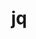 ---
title: "jq"
layout: cache
categories: [package, develop]
meta: {"compilers": ["apple-clang@16.0.0", "apple-clang@17.0.0", "gcc@10.5.0", "gcc@11.4.0", "gcc@13.3.0"], "num_specs": 79, "num_specs_by_stack": {"developer-tools-aarch64-linux-gnu": 21, "developer-tools-darwin": 16, "developer-tools-x86_64_v3-linux-gnu": 21, "e4s": 2, "root": 79}, "oss": ["centos7", "rhel8", "sequoia", "ubuntu22.04"], "platforms": ["darwin", "linux"], "stacks": ["developer-tools-aarch64-linux-gnu", "developer-tools-darwin", "developer-tools-x86_64_v3-linux-gnu", "e4s", "root"], "targets": ["aarch64", "x86_64_v3"], "versions": ["1.7.1", "1.8.0", "1.8.1"]}
spec_details: [{"compiler": "gcc@13.3.0", "hash": "2ssh5bm5dkfwvkoiugb33rkaugz76h35", "os": "rhel8", "platform": "linux", "size": "-", "stacks": ["developer-tools-aarch64-linux-gnu", "root"], "target": "aarch64", "variants": ["build_system=autotools"], "versions": ["1.8.1"]}, {"compiler": "gcc@11.4.0", "hash": "3asvuqqk2gyz3nbyic5a4c7aymkixwyd", "os": "ubuntu22.04", "platform": "linux", "size": "-", "stacks": ["root"], "target": "x86_64_v3", "variants": ["build_system=autotools"], "versions": ["1.8.0"]}, {"compiler": "gcc@10.5.0", "hash": "47wdn67unip7bmfx6sfxuorzrhhqkoom", "os": "centos7", "platform": "linux", "size": "-", "stacks": ["developer-tools-x86_64_v3-linux-gnu", "root"], "target": "x86_64_v3", "variants": ["build_system=autotools"], "versions": ["1.8.0"]}, {"compiler": "gcc@13.3.0", "hash": "533rb37ps3qqvff6jjxfvpfgwhe62d5j", "os": "rhel8", "platform": "linux", "size": "-", "stacks": ["developer-tools-aarch64-linux-gnu", "root"], "target": "aarch64", "variants": ["build_system=autotools"], "versions": ["1.8.0"]}, {"compiler": "apple-clang@17.0.0", "hash": "5jetujdjintsqo3fn5w4asxa4ua4o7lb", "os": "sequoia", "platform": "darwin", "size": "-", "stacks": ["developer-tools-darwin", "root"], "target": "aarch64", "variants": ["build_system=autotools"], "versions": ["1.8.1"]}, {"compiler": "gcc@10.5.0", "hash": "5mx4dxwrazyxggomswn62dwicecmybmb", "os": "centos7", "platform": "linux", "size": "-", "stacks": ["developer-tools-x86_64_v3-linux-gnu", "root"], "target": "x86_64_v3", "variants": ["build_system=autotools"], "versions": ["1.8.1"]}, {"compiler": "gcc@11.4.0", "hash": "5uvve62wdn75h3syrylqxmapxxg64e3q", "os": "ubuntu22.04", "platform": "linux", "size": "-", "stacks": ["root"], "target": "x86_64_v3", "variants": ["build_system=autotools"], "versions": ["1.8.1"]}, {"compiler": "gcc@13.3.0", "hash": "6h74vanx77k2ptf5ec5wtmp4ybnikypi", "os": "rhel8", "platform": "linux", "size": "-", "stacks": ["developer-tools-aarch64-linux-gnu", "root"], "target": "aarch64", "variants": ["build_system=autotools"], "versions": ["1.8.0"]}, {"compiler": "apple-clang@16.0.0", "hash": "6iskewg2xiezb4lr7qtxbv7dh3bhqv6j", "os": "sequoia", "platform": "darwin", "size": "-", "stacks": ["developer-tools-darwin", "root"], "target": "aarch64", "variants": ["build_system=autotools"], "versions": ["1.7.1"]}, {"compiler": "apple-clang@16.0.0", "hash": "7idpikfatr65uz4sodwm5kaxbzb74k7t", "os": "sequoia", "platform": "darwin", "size": "-", "stacks": ["developer-tools-darwin", "root"], "target": "aarch64", "variants": ["build_system=autotools"], "versions": ["1.7.1"]}, {"compiler": "gcc@10.5.0", "hash": "7kdp7kxprasvl4ps4lzosqg2xmgioz3f", "os": "centos7", "platform": "linux", "size": "-", "stacks": ["developer-tools-x86_64_v3-linux-gnu", "root"], "target": "x86_64_v3", "variants": ["build_system=autotools"], "versions": ["1.8.1"]}, {"compiler": "apple-clang@17.0.0", "hash": "7olfbxknusntf6odmrznnobaohizxtk4", "os": "sequoia", "platform": "darwin", "size": "-", "stacks": ["developer-tools-darwin", "root"], "target": "aarch64", "variants": ["build_system=autotools"], "versions": ["1.8.1"]}, {"compiler": "gcc@11.4.0", "hash": "a3bzipic3lfziozv53hsdwzdl5jx3veg", "os": "ubuntu22.04", "platform": "linux", "size": "-", "stacks": ["e4s", "root"], "target": "x86_64_v3", "variants": ["build_system=autotools"], "versions": ["1.8.1"]}, {"compiler": "apple-clang@17.0.0", "hash": "afn7727g3bewc4sgnky56a4ozqbga7qh", "os": "sequoia", "platform": "darwin", "size": "-", "stacks": ["developer-tools-darwin", "root"], "target": "aarch64", "variants": ["build_system=autotools"], "versions": ["1.8.1"]}, {"compiler": "gcc@10.5.0", "hash": "amxzsqxk6iampmm2lznyh6f5x3v6xo5q", "os": "centos7", "platform": "linux", "size": "-", "stacks": ["developer-tools-x86_64_v3-linux-gnu", "root"], "target": "x86_64_v3", "variants": ["build_system=autotools"], "versions": ["1.7.1"]}, {"compiler": "apple-clang@16.0.0", "hash": "buobjxn6v2ap3ttcwfiaj4v2kvpxd34p", "os": "sequoia", "platform": "darwin", "size": "-", "stacks": ["developer-tools-darwin", "root"], "target": "aarch64", "variants": ["build_system=autotools"], "versions": ["1.7.1"]}, {"compiler": "gcc@10.5.0", "hash": "cjrreaf7yfqa7zzbhkqmwywfdejzltog", "os": "centos7", "platform": "linux", "size": "-", "stacks": ["developer-tools-x86_64_v3-linux-gnu", "root"], "target": "x86_64_v3", "variants": ["build_system=autotools"], "versions": ["1.7.1"]}, {"compiler": "apple-clang@17.0.0", "hash": "ctaemx3l5ztk72p67wtxiqmc4htpxq2w", "os": "sequoia", "platform": "darwin", "size": "-", "stacks": ["developer-tools-darwin", "root"], "target": "aarch64", "variants": ["build_system=autotools"], "versions": ["1.8.0"]}, {"compiler": "gcc@13.3.0", "hash": "eqftib5idlklcxrdf5ablb2m72ratkw4", "os": "rhel8", "platform": "linux", "size": "-", "stacks": ["developer-tools-aarch64-linux-gnu", "root"], "target": "aarch64", "variants": ["build_system=autotools"], "versions": ["1.7.1"]}, {"compiler": "gcc@13.3.0", "hash": "etchkakbnfxikmkrppctv5dhuvcm5huj", "os": "rhel8", "platform": "linux", "size": "-", "stacks": ["developer-tools-aarch64-linux-gnu", "root"], "target": "aarch64", "variants": ["build_system=autotools"], "versions": ["1.8.1"]}, {"compiler": "gcc@10.5.0", "hash": "f5wtix63nyel4wzt2z6625pxmhvkcrbp", "os": "centos7", "platform": "linux", "size": "-", "stacks": ["developer-tools-x86_64_v3-linux-gnu", "root"], "target": "x86_64_v3", "variants": ["build_system=autotools"], "versions": ["1.8.1"]}, {"compiler": "gcc@13.3.0", "hash": "fcl5kadtfd4gfz25u44iby6uj5rfkurj", "os": "rhel8", "platform": "linux", "size": "-", "stacks": ["developer-tools-aarch64-linux-gnu", "root"], "target": "aarch64", "variants": ["build_system=autotools"], "versions": ["1.8.1"]}, {"compiler": "gcc@10.5.0", "hash": "fzsmbsobn32mtvtul3vlmry2aixp7cm7", "os": "centos7", "platform": "linux", "size": "-", "stacks": ["developer-tools-x86_64_v3-linux-gnu", "root"], "target": "x86_64_v3", "variants": ["build_system=autotools"], "versions": ["1.7.1"]}, {"compiler": "gcc@11.4.0", "hash": "gh6kxm4k6c4u57vjdz3bejbegijdaylu", "os": "ubuntu22.04", "platform": "linux", "size": "-", "stacks": ["root"], "target": "x86_64_v3", "variants": ["build_system=autotools"], "versions": ["1.7.1"]}, {"compiler": "gcc@11.4.0", "hash": "ghktm625vz2jgng6ulr3bxgvtnr7ga5h", "os": "ubuntu22.04", "platform": "linux", "size": "-", "stacks": ["root"], "target": "x86_64_v3", "variants": ["build_system=autotools"], "versions": ["1.8.0"]}, {"compiler": "gcc@13.3.0", "hash": "gsc7w23flzesyuesgoocsznkpuwtvjse", "os": "rhel8", "platform": "linux", "size": "-", "stacks": ["developer-tools-aarch64-linux-gnu", "root"], "target": "aarch64", "variants": ["build_system=autotools"], "versions": ["1.8.1"]}, {"compiler": "gcc@10.5.0", "hash": "huo2lgh55lllwzkhf2qvuy7itzjbmegb", "os": "centos7", "platform": "linux", "size": "-", "stacks": ["developer-tools-x86_64_v3-linux-gnu", "root"], "target": "x86_64_v3", "variants": ["build_system=autotools"], "versions": ["1.8.1"]}, {"compiler": "gcc@11.4.0", "hash": "iqgxl25vxw7oe6erqdvpspa3yb7kiyrs", "os": "ubuntu22.04", "platform": "linux", "size": "-", "stacks": ["root"], "target": "x86_64_v3", "variants": ["build_system=autotools"], "versions": ["1.7.1"]}, {"compiler": "gcc@13.3.0", "hash": "je5jynoqnwuzapjh7efjkjup4qxoiepi", "os": "rhel8", "platform": "linux", "size": "-", "stacks": ["developer-tools-aarch64-linux-gnu", "root"], "target": "aarch64", "variants": ["build_system=autotools"], "versions": ["1.7.1"]}, {"compiler": "gcc@13.3.0", "hash": "jkjfqzuvl226xtaeaoanjk34pp4kc564", "os": "rhel8", "platform": "linux", "size": "-", "stacks": ["developer-tools-aarch64-linux-gnu", "root"], "target": "aarch64", "variants": ["build_system=autotools"], "versions": ["1.8.1"]}, {"compiler": "gcc@13.3.0", "hash": "kspqrjzbfv2ly3nkjar76zn55rmhacru", "os": "rhel8", "platform": "linux", "size": "-", "stacks": ["developer-tools-aarch64-linux-gnu", "root"], "target": "aarch64", "variants": ["build_system=autotools"], "versions": ["1.8.1"]}, {"compiler": "apple-clang@16.0.0", "hash": "kuqujmr5a5jdusjlt2r46b6id2moo72q", "os": "sequoia", "platform": "darwin", "size": "-", "stacks": ["developer-tools-darwin", "root"], "target": "aarch64", "variants": ["build_system=autotools"], "versions": ["1.8.0"]}, {"compiler": "apple-clang@17.0.0", "hash": "kwrl3cwhbj34tbnymaqhfhfufyswqg3j", "os": "sequoia", "platform": "darwin", "size": "-", "stacks": ["developer-tools-darwin", "root"], "target": "aarch64", "variants": ["build_system=autotools"], "versions": ["1.8.1"]}, {"compiler": "gcc@11.4.0", "hash": "lviurblrqet5p6po4vf73mcl2xqilcyl", "os": "ubuntu22.04", "platform": "linux", "size": "-", "stacks": ["e4s", "root"], "target": "x86_64_v3", "variants": ["build_system=autotools"], "versions": ["1.8.1"]}, {"compiler": "gcc@13.3.0", "hash": "lvjah2b5zqsyqgnkiw4xte5rs72b3cls", "os": "rhel8", "platform": "linux", "size": "-", "stacks": ["developer-tools-aarch64-linux-gnu", "root"], "target": "aarch64", "variants": ["build_system=autotools"], "versions": ["1.7.1"]}, {"compiler": "apple-clang@16.0.0", "hash": "m3u4bf5m4qu7xdvgjpc2wesszljj4zw2", "os": "sequoia", "platform": "darwin", "size": "-", "stacks": ["developer-tools-darwin", "root"], "target": "aarch64", "variants": ["build_system=autotools"], "versions": ["1.7.1"]}, {"compiler": "gcc@10.5.0", "hash": "me62clrsia33bh3qg2wc3ic4gmtnkl4j", "os": "centos7", "platform": "linux", "size": "-", "stacks": ["developer-tools-x86_64_v3-linux-gnu", "root"], "target": "x86_64_v3", "variants": ["build_system=autotools"], "versions": ["1.7.1"]}, {"compiler": "gcc@13.3.0", "hash": "mma2e6b3lvb4gvf477ukjtdn5o43fdea", "os": "rhel8", "platform": "linux", "size": "-", "stacks": ["developer-tools-aarch64-linux-gnu", "root"], "target": "aarch64", "variants": ["build_system=autotools"], "versions": ["1.8.1"]}, {"compiler": "gcc@10.5.0", "hash": "mokr26dkugybuvg7c7ucuknbvdp6gkwi", "os": "centos7", "platform": "linux", "size": "-", "stacks": ["developer-tools-x86_64_v3-linux-gnu", "root"], "target": "x86_64_v3", "variants": ["build_system=autotools"], "versions": ["1.8.1"]}, {"compiler": "gcc@11.4.0", "hash": "nmosndycdowaq2fs4tjkx2pp64m2hk7c", "os": "ubuntu22.04", "platform": "linux", "size": "-", "stacks": ["root"], "target": "x86_64_v3", "variants": ["build_system=autotools"], "versions": ["1.7.1"]}, {"compiler": "gcc@11.4.0", "hash": "nqqnvkkkbs2eghbwxv46dqvkmhr55boc", "os": "ubuntu22.04", "platform": "linux", "size": "-", "stacks": ["root"], "target": "x86_64_v3", "variants": ["build_system=autotools"], "versions": ["1.8.1"]}, {"compiler": "gcc@10.5.0", "hash": "ntdxis2ya5udxb3e6kgathrztencyz4m", "os": "centos7", "platform": "linux", "size": "-", "stacks": ["developer-tools-x86_64_v3-linux-gnu", "root"], "target": "x86_64_v3", "variants": ["build_system=autotools"], "versions": ["1.8.0"]}, {"compiler": "gcc@11.4.0", "hash": "o7vb7eqr52jwshclaojwunsk4mxxm7lh", "os": "ubuntu22.04", "platform": "linux", "size": "-", "stacks": ["root"], "target": "x86_64_v3", "variants": ["build_system=autotools"], "versions": ["1.7.1"]}, {"compiler": "gcc@10.5.0", "hash": "otqxxn2ntxlenemwz3vp4mon357pigbg", "os": "centos7", "platform": "linux", "size": "-", "stacks": ["developer-tools-x86_64_v3-linux-gnu", "root"], "target": "x86_64_v3", "variants": ["build_system=autotools"], "versions": ["1.8.1"]}, {"compiler": "gcc@10.5.0", "hash": "oz675ulmhap6vobbu32jf73gvmioixsx", "os": "centos7", "platform": "linux", "size": "-", "stacks": ["developer-tools-x86_64_v3-linux-gnu", "root"], "target": "x86_64_v3", "variants": ["build_system=autotools"], "versions": ["1.7.1"]}, {"compiler": "gcc@13.3.0", "hash": "pb43fy53mpbajhv2ovk5i6yvjkizhpnj", "os": "rhel8", "platform": "linux", "size": "-", "stacks": ["developer-tools-aarch64-linux-gnu", "root"], "target": "aarch64", "variants": ["build_system=autotools"], "versions": ["1.7.1"]}, {"compiler": "gcc@11.4.0", "hash": "pgpbnosuhyd6lj6mi7ohon66rf6s3ffs", "os": "ubuntu22.04", "platform": "linux", "size": "-", "stacks": ["root"], "target": "x86_64_v3", "variants": ["build_system=autotools"], "versions": ["1.8.1"]}, {"compiler": "gcc@13.3.0", "hash": "q3apg2t2oigkpmb7wec536dhe63pye6p", "os": "rhel8", "platform": "linux", "size": "-", "stacks": ["developer-tools-aarch64-linux-gnu", "root"], "target": "aarch64", "variants": ["build_system=autotools"], "versions": ["1.7.1"]}, {"compiler": "gcc@10.5.0", "hash": "qbrby7r6xxdntpbm3b6gwsvgzuzusnwe", "os": "centos7", "platform": "linux", "size": "-", "stacks": ["developer-tools-x86_64_v3-linux-gnu", "root"], "target": "x86_64_v3", "variants": ["build_system=autotools"], "versions": ["1.7.1"]}, {"compiler": "gcc@11.4.0", "hash": "qnlil4re766bxz4le6csagqljhlcel3k", "os": "ubuntu22.04", "platform": "linux", "size": "-", "stacks": ["root"], "target": "x86_64_v3", "variants": ["build_system=autotools"], "versions": ["1.7.1"]}, {"compiler": "apple-clang@16.0.0", "hash": "qriden5ou554ssqgdspyu3xzxohlundd", "os": "sequoia", "platform": "darwin", "size": "-", "stacks": ["developer-tools-darwin", "root"], "target": "aarch64", "variants": ["build_system=autotools"], "versions": ["1.7.1"]}, {"compiler": "gcc@10.5.0", "hash": "qxxwrxpewjkn4wfjt5w32iz5fez62a7e", "os": "centos7", "platform": "linux", "size": "-", "stacks": ["developer-tools-x86_64_v3-linux-gnu", "root"], "target": "x86_64_v3", "variants": ["build_system=autotools"], "versions": ["1.7.1"]}, {"compiler": "gcc@10.5.0", "hash": "r7fqyypsejuunfm7onuud2iyo7i4w4vf", "os": "centos7", "platform": "linux", "size": "-", "stacks": ["developer-tools-x86_64_v3-linux-gnu", "root"], "target": "x86_64_v3", "variants": ["build_system=autotools"], "versions": ["1.7.1"]}, {"compiler": "gcc@10.5.0", "hash": "ri774kmw2d46dijt6nkdtft6jgwi7dwf", "os": "centos7", "platform": "linux", "size": "-", "stacks": ["developer-tools-x86_64_v3-linux-gnu", "root"], "target": "x86_64_v3", "variants": ["build_system=autotools"], "versions": ["1.8.1"]}, {"compiler": "gcc@11.4.0", "hash": "rweiryhj5nrtewipcbca2tqldv6m3ogc", "os": "ubuntu22.04", "platform": "linux", "size": "-", "stacks": ["root"], "target": "x86_64_v3", "variants": ["build_system=autotools"], "versions": ["1.8.1"]}, {"compiler": "gcc@13.3.0", "hash": "scpegnntrqcvkyvobabo3mhtbehm25eb", "os": "rhel8", "platform": "linux", "size": "-", "stacks": ["developer-tools-aarch64-linux-gnu", "root"], "target": "aarch64", "variants": ["build_system=autotools"], "versions": ["1.8.1"]}, {"compiler": "gcc@10.5.0", "hash": "sgp7clkxtrs47tfn3vrzs7xmzvt2jbr5", "os": "centos7", "platform": "linux", "size": "-", "stacks": ["developer-tools-x86_64_v3-linux-gnu", "root"], "target": "x86_64_v3", "variants": ["build_system=autotools"], "versions": ["1.8.0"]}, {"compiler": "gcc@13.3.0", "hash": "skwz43olahraj5hpswj5jjjlnhbb5cun", "os": "rhel8", "platform": "linux", "size": "-", "stacks": ["developer-tools-aarch64-linux-gnu", "root"], "target": "aarch64", "variants": ["build_system=autotools"], "versions": ["1.7.1"]}, {"compiler": "apple-clang@16.0.0", "hash": "suph7dvxvadaijdcubyko6semczrn34k", "os": "sequoia", "platform": "darwin", "size": "-", "stacks": ["developer-tools-darwin", "root"], "target": "aarch64", "variants": ["build_system=autotools"], "versions": ["1.7.1"]}, {"compiler": "gcc@10.5.0", "hash": "t3f7pm4dzydur37ugol6bnzmn4ev4gnx", "os": "centos7", "platform": "linux", "size": "-", "stacks": ["developer-tools-x86_64_v3-linux-gnu", "root"], "target": "x86_64_v3", "variants": ["build_system=autotools"], "versions": ["1.7.1"]}, {"compiler": "gcc@11.4.0", "hash": "tdnbnmyueuqjjwv6dd2b7g7e5gs44usm", "os": "ubuntu22.04", "platform": "linux", "size": "-", "stacks": ["root"], "target": "x86_64_v3", "variants": ["build_system=autotools"], "versions": ["1.7.1"]}, {"compiler": "gcc@13.3.0", "hash": "tembdbxfgdchi7zf6vugefvhi5c5tqaq", "os": "rhel8", "platform": "linux", "size": "-", "stacks": ["developer-tools-aarch64-linux-gnu", "root"], "target": "aarch64", "variants": ["build_system=autotools"], "versions": ["1.7.1"]}, {"compiler": "apple-clang@16.0.0", "hash": "ubfjiaiqt55ywf372fgyofyvzhy4yglj", "os": "sequoia", "platform": "darwin", "size": "-", "stacks": ["developer-tools-darwin", "root"], "target": "aarch64", "variants": ["build_system=autotools"], "versions": ["1.7.1"]}, {"compiler": "gcc@10.5.0", "hash": "ujqvrcoq2pnoaxnpnhysorx6zuezu2rk", "os": "centos7", "platform": "linux", "size": "-", "stacks": ["developer-tools-x86_64_v3-linux-gnu", "root"], "target": "x86_64_v3", "variants": ["build_system=autotools"], "versions": ["1.8.1"]}, {"compiler": "gcc@11.4.0", "hash": "vlmchmpr24qq3w2uoq7y2s2z2pdt7t27", "os": "ubuntu22.04", "platform": "linux", "size": "-", "stacks": ["root"], "target": "x86_64_v3", "variants": ["build_system=autotools"], "versions": ["1.8.0"]}, {"compiler": "apple-clang@17.0.0", "hash": "voc7aywz7h5uakzghhgrjgjm7sb6svcp", "os": "sequoia", "platform": "darwin", "size": "-", "stacks": ["developer-tools-darwin", "root"], "target": "aarch64", "variants": ["build_system=autotools"], "versions": ["1.8.1"]}, {"compiler": "apple-clang@17.0.0", "hash": "wchiabfzg7v75x4s35xbt2n423li7mhf", "os": "sequoia", "platform": "darwin", "size": "-", "stacks": ["developer-tools-darwin", "root"], "target": "aarch64", "variants": ["build_system=autotools"], "versions": ["1.8.1"]}, {"compiler": "gcc@11.4.0", "hash": "wtogsnwf576wq2djgtw4c7aof2semv2g", "os": "ubuntu22.04", "platform": "linux", "size": "-", "stacks": ["root"], "target": "x86_64_v3", "variants": ["build_system=autotools"], "versions": ["1.8.1"]}, {"compiler": "gcc@11.4.0", "hash": "x36vrduh3wx34rax6r543b3jv6y34f3x", "os": "ubuntu22.04", "platform": "linux", "size": "-", "stacks": ["root"], "target": "x86_64_v3", "variants": ["build_system=autotools"], "versions": ["1.7.1"]}, {"compiler": "gcc@13.3.0", "hash": "x5khlwiznhmmn6qvmjpy4pjuqdxp6gbu", "os": "rhel8", "platform": "linux", "size": "-", "stacks": ["developer-tools-aarch64-linux-gnu", "root"], "target": "aarch64", "variants": ["build_system=autotools"], "versions": ["1.8.1"]}, {"compiler": "gcc@11.4.0", "hash": "xakxugtomjmlcx5ouilnuofevmyeghwp", "os": "ubuntu22.04", "platform": "linux", "size": "-", "stacks": ["root"], "target": "x86_64_v3", "variants": ["build_system=autotools"], "versions": ["1.7.1"]}, {"compiler": "gcc@13.3.0", "hash": "xgrvx6sosrdcl4h6m4dpqxisseja5yrj", "os": "rhel8", "platform": "linux", "size": "-", "stacks": ["developer-tools-aarch64-linux-gnu", "root"], "target": "aarch64", "variants": ["build_system=autotools"], "versions": ["1.8.0"]}, {"compiler": "gcc@11.4.0", "hash": "xjzhrgronqnjtzll7tx6eyikoggua4at", "os": "ubuntu22.04", "platform": "linux", "size": "-", "stacks": ["root"], "target": "x86_64_v3", "variants": ["build_system=autotools"], "versions": ["1.8.1"]}, {"compiler": "gcc@10.5.0", "hash": "xkzbfi373vor6dpxvfeyqsd5iukkkans", "os": "centos7", "platform": "linux", "size": "-", "stacks": ["developer-tools-x86_64_v3-linux-gnu", "root"], "target": "x86_64_v3", "variants": ["build_system=autotools"], "versions": ["1.8.1"]}, {"compiler": "gcc@11.4.0", "hash": "yb7kvb6f2fntnq2jlo7gz557icmz7fel", "os": "ubuntu22.04", "platform": "linux", "size": "-", "stacks": ["root"], "target": "x86_64_v3", "variants": ["build_system=autotools"], "versions": ["1.7.1"]}, {"compiler": "gcc@13.3.0", "hash": "ymkvel22rpka24zz36vb75ex7t7c6rtu", "os": "rhel8", "platform": "linux", "size": "-", "stacks": ["developer-tools-aarch64-linux-gnu", "root"], "target": "aarch64", "variants": ["build_system=autotools"], "versions": ["1.7.1"]}, {"compiler": "gcc@13.3.0", "hash": "zbdiinaeygjphlj37il6j7kj6f5gtvhi", "os": "rhel8", "platform": "linux", "size": "-", "stacks": ["developer-tools-aarch64-linux-gnu", "root"], "target": "aarch64", "variants": ["build_system=autotools"], "versions": ["1.7.1"]}, {"compiler": "apple-clang@16.0.0", "hash": "zbjkswriufbugdp4edg2hgvodd3y5ewt", "os": "sequoia", "platform": "darwin", "size": "-", "stacks": ["developer-tools-darwin", "root"], "target": "aarch64", "variants": ["build_system=autotools"], "versions": ["1.7.1"]}, {"compiler": "gcc@11.4.0", "hash": "zimxdz2dlfiiydn24y6scuigpoj5ntnz", "os": "ubuntu22.04", "platform": "linux", "size": "-", "stacks": ["root"], "target": "x86_64_v3", "variants": ["build_system=autotools"], "versions": ["1.8.1"]}]
---